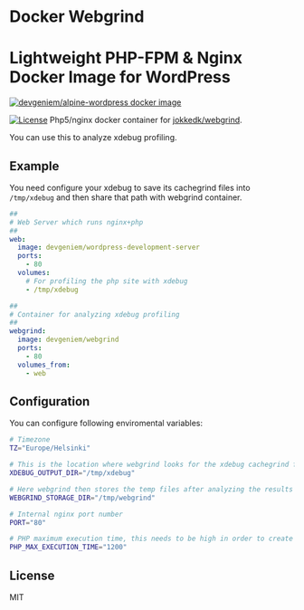 # Docker Webgrind
# Lightweight PHP-FPM & Nginx Docker Image for WordPress
[![devgeniem/alpine-wordpress docker image](http://dockeri.co/image/devgeniem/webgrind)](https://registry.hub.docker.com/u/devgeniem/webgrind/)

[![License](https://img.shields.io/:license-mit-blue.svg?style=flat-square)](http://badges.mit-license.org)
Php5/nginx docker container for [jokkedk/webgrind](https://github.com/jokkedk/webgrind).

You can use this to analyze xdebug profiling.

## Example
You need configure your xdebug to save its cachegrind files into `/tmp/xdebug` and then share that path with webgrind container.

```yaml
##
# Web Server which runs nginx+php
##
web:
  image: devgeniem/wordpress-development-server
  ports:
    - 80
  volumes:
    # For profiling the php site with xdebug
    - /tmp/xdebug

##
# Container for analyzing xdebug profiling
##
webgrind:
  image: devgeniem/webgrind
  ports:
    - 80
  volumes_from:
    - web
```

## Configuration
You can configure following enviromental variables:
```bash
# Timezone
TZ="Europe/Helsinki"

# This is the location where webgrind looks for the xdebug cachegrind files
XDEBUG_OUTPUT_DIR="/tmp/xdebug"

# Here webgrind then stores the temp files after analyzing the results
WEBGRIND_STORAGE_DIR="/tmp/webgrind"

# Internal nginx port number
PORT="80"

# PHP maximum execution time, this needs to be high in order to create the call graphs
PHP_MAX_EXECUTION_TIME="1200"
```

## License
MIT
